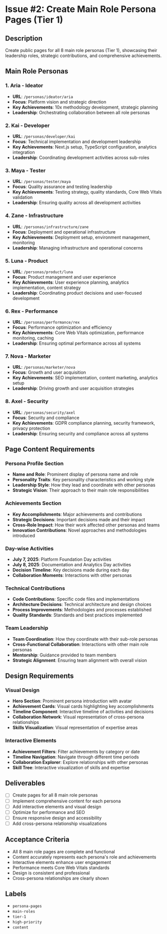 # Issue #2: Create Main Role Persona Pages (Tier 1)

## Description
Create public pages for all 8 main role personas (Tier 1), showcasing their leadership roles, strategic contributions, and comprehensive achievements.

## Main Role Personas

### 1. Aria - Ideator
- **URL**: `/personas/ideator/aria`
- **Focus**: Platform vision and strategic direction
- **Key Achievements**: 10x methodology development, strategic planning
- **Leadership**: Orchestrating collaboration between all role personas

### 2. Kai - Developer
- **URL**: `/personas/developer/kai`
- **Focus**: Technical implementation and development leadership
- **Key Achievements**: Next.js setup, TypeScript configuration, analytics integration
- **Leadership**: Coordinating development activities across sub-roles

### 3. Maya - Tester
- **URL**: `/personas/tester/maya`
- **Focus**: Quality assurance and testing leadership
- **Key Achievements**: Testing strategy, quality standards, Core Web Vitals validation
- **Leadership**: Ensuring quality across all development activities

### 4. Zane - Infrastructure
- **URL**: `/personas/infrastructure/zane`
- **Focus**: Deployment and operational infrastructure
- **Key Achievements**: Deployment setup, environment management, monitoring
- **Leadership**: Managing infrastructure and operational concerns

### 5. Luna - Product
- **URL**: `/personas/product/luna`
- **Focus**: Product management and user experience
- **Key Achievements**: User experience planning, analytics implementation, content strategy
- **Leadership**: Coordinating product decisions and user-focused development

### 6. Rex - Performance
- **URL**: `/personas/performance/rex`
- **Focus**: Performance optimization and efficiency
- **Key Achievements**: Core Web Vitals optimization, performance monitoring, caching
- **Leadership**: Ensuring optimal performance across all systems

### 7. Nova - Marketer
- **URL**: `/personas/marketer/nova`
- **Focus**: Growth and user acquisition
- **Key Achievements**: SEO implementation, content marketing, analytics setup
- **Leadership**: Driving growth and user acquisition strategies

### 8. Axel - Security
- **URL**: `/personas/security/axel`
- **Focus**: Security and compliance
- **Key Achievements**: GDPR compliance planning, security framework, privacy protection
- **Leadership**: Ensuring security and compliance across all systems

## Page Content Requirements

### Persona Profile Section
- **Name and Role**: Prominent display of persona name and role
- **Personality Traits**: Key personality characteristics and working style
- **Leadership Style**: How they lead and coordinate with other personas
- **Strategic Vision**: Their approach to their main role responsibilities

### Achievements Section
- **Key Accomplishments**: Major achievements and contributions
- **Strategic Decisions**: Important decisions made and their impact
- **Cross-Role Impact**: How their work affected other personas and teams
- **Innovation Contributions**: Novel approaches and methodologies introduced

### Day-wise Activities
- **July 7, 2025**: Platform Foundation Day activities
- **July 8, 2025**: Documentation and Analytics Day activities
- **Decision Timeline**: Key decisions made during each day
- **Collaboration Moments**: Interactions with other personas

### Technical Contributions
- **Code Contributions**: Specific code files and implementations
- **Architecture Decisions**: Technical architecture and design choices
- **Process Improvements**: Methodologies and processes established
- **Quality Standards**: Standards and best practices implemented

### Team Leadership
- **Team Coordination**: How they coordinate with their sub-role personas
- **Cross-Functional Collaboration**: Interactions with other main role personas
- **Mentorship**: Guidance provided to team members
- **Strategic Alignment**: Ensuring team alignment with overall vision

## Design Requirements

### Visual Design
- **Hero Section**: Prominent persona introduction with avatar
- **Achievement Cards**: Visual cards highlighting key accomplishments
- **Timeline Component**: Interactive timeline of activities and decisions
- **Collaboration Network**: Visual representation of cross-persona relationships
- **Skills Visualization**: Visual representation of expertise areas

### Interactive Elements
- **Achievement Filters**: Filter achievements by category or date
- **Timeline Navigation**: Navigate through different time periods
- **Collaboration Explorer**: Explore relationships with other personas
- **Skill Tree**: Interactive visualization of skills and expertise

## Deliverables
- [ ] Create pages for all 8 main role personas
- [ ] Implement comprehensive content for each persona
- [ ] Add interactive elements and visual design
- [ ] Optimize for performance and SEO
- [ ] Ensure responsive design and accessibility
- [ ] Add cross-persona relationship visualizations

## Acceptance Criteria
- All 8 main role pages are complete and functional
- Content accurately represents each persona's role and achievements
- Interactive elements enhance user engagement
- Performance meets Core Web Vitals standards
- Design is consistent and professional
- Cross-persona relationships are clearly shown

## Labels
- `persona-pages`
- `main-roles`
- `tier-1`
- `high-priority`
- `content`
